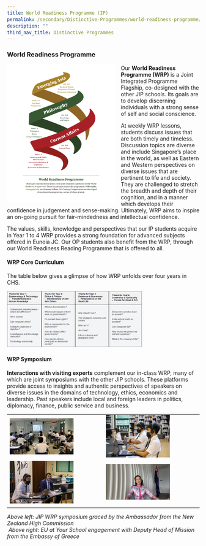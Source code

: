 ```yaml
---
title: World Readiness Programme (IP)
permalink: /secondary/Distinctive-Programmes/world-readiness-programme/
description: ""
third_nav_title: Distinctive Programmes
---
```

### World Readiness Programme

<img src="/images/wrp1.png" style="width:283px;height:360px;margin-right:15px;" align = "left"> Our **World Readiness Programme (WRP)** is a Joint Integrated Programme Flagship, co-designed with the other JIP schools. Its goals are to develop discerning individuals with a strong sense of self and social conscience.

At weekly WRP lessons, students discuss issues that are both timely and timeless. Discussion topics are diverse and include Singapore’s place in the world, as well as Eastern and Western perspectives on diverse issues that are pertinent to life and society. They are challenged to stretch the breadth and depth of their cognition, and in a manner which develops their confidence in judgement and sense-making. Ultimately, WRP aims to inspire an on-going pursuit for fair-mindedness and intellectual confidence.

The values, skills, knowledge and perspectives that our IP students acquire in Year 1 to 4 WRP provides a strong foundation for advanced subjects offered in Eunoia JC. Our OP students also benefit from the WRP, through our World Readiness Reading Programme that is offered to all.

#### WRP Core Curriculum

The table below gives a glimpse of how WRP unfolds over four years in CHS.

<img src="/images/wrp2.png" style="width:70%">

#### WRP Symposium

**Interactions with visiting experts** complement our in-class WRP, many of which are joint symposiums with the other JIP schools. These platforms provide access to insights and authentic perspectives of speakers on diverse issues in the domains of technology, ethics, economics and leadership. Past speakers include local and foreign leaders in politics, diplomacy, finance, public service and business.

|  	|  	|
|---	|---	|
| <img src="/images/wrp3.png" style="width:70%"> 	| <img src="/images/wrp4.png" style="width:70%"> 	|
|  <img src="/images/wrp5.png" style="width:70%">	|  <img src="/images/wrp6.png" style="width:70%">	|
|  	|  	|

_Above left: JIP WRP symposium graced by the Ambassador from the New Zealand High Commission_  
 _Above right: EU at Your School engagement with Deputy Head of Mission from the Embassy of Greece_